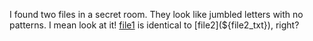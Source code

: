 I found two files in a secret room. They look like jumbled letters with no patterns. I mean look at it! [file1](${file1_txt}) is identical to [file2](${file2_txt}), right?
